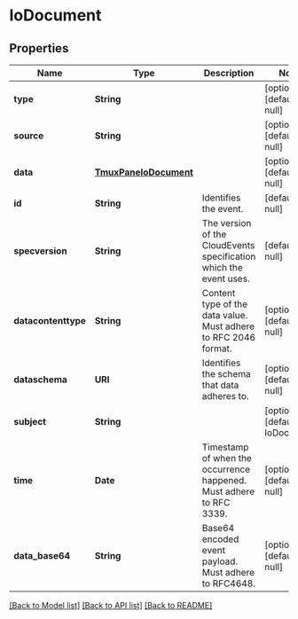 # IoDocument
## Properties

| Name | Type | Description | Notes |
|------------ | ------------- | ------------- | -------------|
| **type** | **String** |  | [optional] [default to null] |
| **source** | **String** |  | [optional] [default to null] |
| **data** | [**TmuxPaneIoDocument**](TmuxPaneIoDocument.md) |  | [optional] [default to null] |
| **id** | **String** | Identifies the event. | [default to null] |
| **specversion** | **String** | The version of the CloudEvents specification which the event uses. | [default to null] |
| **datacontenttype** | **String** | Content type of the data value. Must adhere to RFC 2046 format. | [optional] [default to null] |
| **dataschema** | **URI** | Identifies the schema that data adheres to. | [optional] [default to null] |
| **subject** | **String** |  | [optional] [default to IoDocument] |
| **time** | **Date** | Timestamp of when the occurrence happened. Must adhere to RFC 3339. | [optional] [default to null] |
| **data\_base64** | **String** | Base64 encoded event payload. Must adhere to RFC4648. | [optional] [default to null] |

[[Back to Model list]](../README.md#documentation-for-models) [[Back to API list]](../README.md#documentation-for-api-endpoints) [[Back to README]](../README.md)

